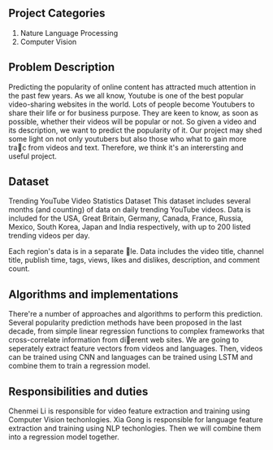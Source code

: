 ## Project Categories
1. Nature Language Processing
2. Computer Vision
## Problem Description
Predicting the popularity of online content has attracted much attention in the past few years. As we
all know, Youtube is one of the best popular video-sharing websites in the world. Lots of people become
Youtubers to share their life or for business purpose. They are keen to know, as soon as possible, whether
their videos will be popular or not. So given a video and its description, we want to predict the popularity
of it. Our project may shed some light on not only youtubers but also those who what to gain more trac
from videos and text. Therefore, we think it's an interersting and useful project.
## Dataset
Trending YouTube Video Statistics Dataset
This dataset includes several months (and counting) of data on daily trending YouTube videos. Data is
included for the USA, Great Britain, Germany, Canada, France, Russia, Mexico, South Korea, Japan and
India respectively, with up to 200 listed trending videos per day.

Each region's data is in a separate le. Data includes the video title, channel title, publish time, tags,
views, likes and dislikes, description, and comment count.
## Algorithms and implementations
There're a number of approaches and algorithms to perform this prediction. Several popularity prediction
methods have been proposed in the last decade, from simple linear regression functions to complex frameworks
that cross-correlate information from dierent web sites. We are going to seperately extract feature vectors
from videos and languages. Then, videos can be trained using CNN and languages can be trained using
LSTM and combine them to train a regression model.
## Responsibilities and duties
Chenmei Li is responsible for video feature extraction and training using Computer Vision techonlogies.
Xia Gong is responsible for language feature extraction and training using NLP techonlogies. Then we will
combine them into a regression model together.